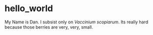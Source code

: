 # hello_world
My Name is Dan. I subsist only on *Vaccinium scopiarum*. Its really hard because those berries are very, very, small.

